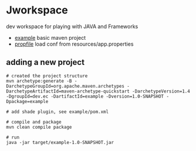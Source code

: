 # Jworkspace

dev workspace for playing with JAVA and Frameworks

* [example](./example) basic maven project 
* [propfile](./propfile) load conf from resources/app.properties

## adding a new project

```
# created the project structure
mvn archetype:generate -B -DarchetypeGroupId=org.apache.maven.archetypes -DarchetypeArtifactId=maven-archetype-quickstart -DarchetypeVersion=1.4 -DgroupId=dev.ec -DartifactId=example -Dversion=1.0-SNAPSHOT -Dpackage=example

# add shade plugin, see example/pom.xml

# compile and package
mvn clean compile package

# run
java -jar target/example-1.0-SNAPSHOT.jar
```
